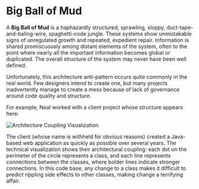 # Big Ball of Mud

A **Big Ball of Mud** is a haphazardly structured, sprawling, sloppy, duct-tape-and-baling-wire, spaghetti-code jungle.
These systems show unmistakable signs of unregulated growth and repeated, expedient repair. Information is shared
promiscuously among distant elements of the system, often to the point where nearly all the important information
becomes global or duplicated. The overall structure of the system may never have been well defined.

Unfortunately, this architecture anti-pattern occurs quite commonly in the real world. Few designers intend to create
one, but many projects inadvertently manage to create a mess because of lack of governance around code quality and
structure.

For example, Neal worked with a client project whose structure appears here:

![Architecture Coupling Visualization](big-ball-of-mud.png)

The client (whose name is withheld for obvious reasons) created a Java-based web application as quickly as possible over
several years. The technical visualization shows their architectural coupling: each dot on the perimeter of the circle
represents a class, and each line represents connections between the classes, where bolder lines indicate stronger
connections. In this code base, any change to a class makes it difficult to predict rippling side effects to other
classes, making change a terrifying affair.

